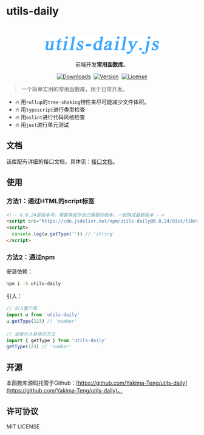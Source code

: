 # utils-daily

<br />

<p align="center">
  <a href="#" rel="noopener noreferrer">
    <img width="300" src="https://github.com/Yakima-Teng/utils-daily/raw/master/assets/logo.png" alt="utils-daily.js">
  </a>
</p>

<p align="center">前端开发<b>常用函数库</b>。</p>

<p align="center" style="display: flex;align-items: center;justify-content: center;gap:8px;">
  <a href="https://npmcharts.com/compare/utils-daily?minimal=true">
    <img src="https://img.shields.io/npm/dm/utils-daily.svg" alt="Downloads">
  </a>
  <a href="https://www.npmjs.com/package/utils-daily">
    <img src="https://img.shields.io/npm/v/utils-daily.svg" alt="Version">
  </a>
  <a href="https://www.npmjs.com/package/utils-daily">
    <img src="https://img.shields.io/npm/l/utils-daily.svg" alt="License">
  </a>
</p>

> 一个简单实用的常用函数库，用于日常开发。

* 🔥 用`rollup`的`tree-shaking`特性来尽可能减少文件体积。
* 🔥 用`typescript`进行类型检查
* 🔥 用`eslint`进行代码风格检查
* 🔥 用`jest`进行单元测试

## 文档

该库配有详细的接口文档，具体见：[接口文档](https://yakima-teng.github.io/utils-daily/)。

## 使用

### 方法1：通过HTML的script标签

```html
<!-- 0.0.24是版本号，需要换成你自己需要的版本，一般换成最新版本 -->
<script src="https://cdn.jsdelivr.net/npm/utils-daily@0.0.24/dist/library/utils-daily.min.js"></script>
<script>
  console.log(u.getType('')) // 'string'
</script>
```

### 方法2：通过npm

安装依赖：

```bash
npm i -S utils-daily
```

引入：

```javascript
// 引入整个库
import u from 'utils-daily'
u.getType(123) // 'number'

// 或者引入具体的方法
import { getType } from 'utils-daily'
getType(123) // 'number'
```

## 开源

本函数库源码托管于Github：[https://github.com/Yakima-Teng/utils-daily](https://github.com/Yakima-Teng/utils-daily)。

## 许可协议

MIT LICENSE
